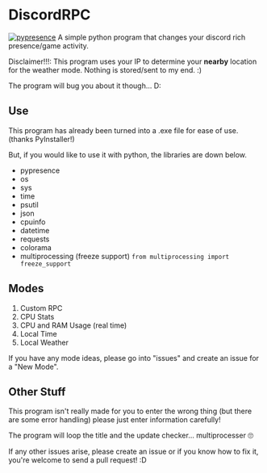 # DiscordRPC
[![pypresence](https://img.shields.io/badge/using-pypresence-00bb88.svg?style=for-the-badge&logo=discord&logoWidth=20)](https://github.com/qwertyquerty/pypresence)
A simple python program that changes your discord rich presence/game activity. 

Disclaimer!!!: This program uses your IP to determine your **nearby** location for the weather mode. Nothing is stored/sent to my end. :)

The program will bug you about it though... D:

## Use
This program has already been turned into a .exe file for ease of use. (thanks PyInstaller!)

But, if you would like to use it with python, the libraries are down below.

- pypresence
- os
- sys
- time
- psutil
- json
- cpuinfo
- datetime
- requests
- colorama
- multiprocessing (freeze support)  ```from multiprocessing import freeze_support```

## Modes

1. Custom RPC
2. CPU Stats
3. CPU and RAM Usage (real time)
4. Local Time
5. Local Weather

If you have any mode ideas, please go into "issues" and create an issue for a "New Mode".

## Other Stuff
This program isn't really made for you to enter the wrong thing (but there are some error handling) please just enter information carefully!

The program will loop the title and the update checker... multiprocesser 🙄

If any other issues arise, please create an issue or if you know how to fix it, you're welcome to send a pull request! :D

  
